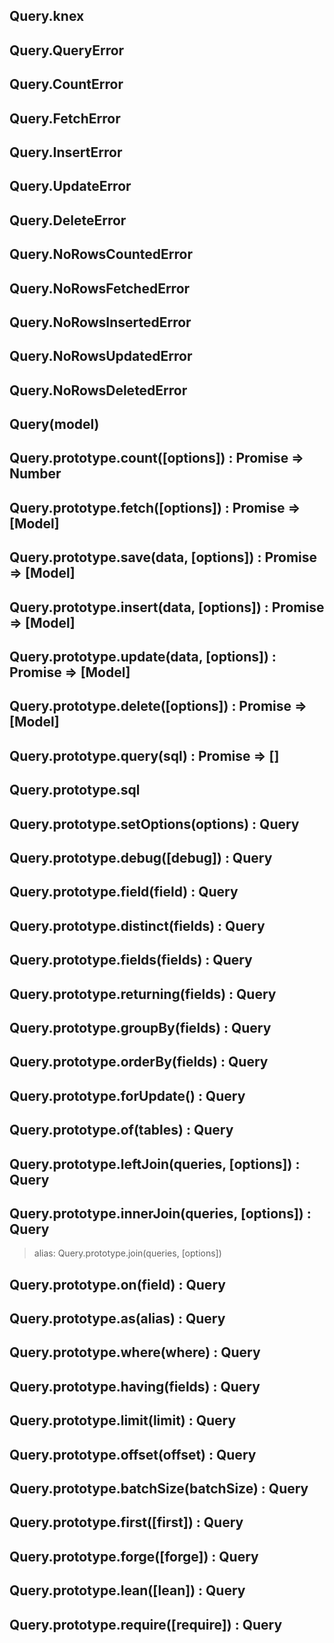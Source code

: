 ## Query.knex

## Query.QueryError

## Query.CountError

## Query.FetchError

## Query.InsertError

## Query.UpdateError

## Query.DeleteError

## Query.NoRowsCountedError

## Query.NoRowsFetchedError

## Query.NoRowsInsertedError

## Query.NoRowsUpdatedError

## Query.NoRowsDeletedError

## Query(model)

## Query.prototype.count([options]) : Promise => Number

## Query.prototype.fetch([options]) : Promise => [Model]

## Query.prototype.save(data, [options]) : Promise => [Model]

## Query.prototype.insert(data, [options]) : Promise => [Model]

## Query.prototype.update(data, [options]) : Promise => [Model]

## Query.prototype.delete([options]) : Promise => [Model]

## Query.prototype.query(sql) : Promise => []

## Query.prototype.sql

## Query.prototype.setOptions(options) : Query

## Query.prototype.debug([debug]) : Query

## Query.prototype.field(field) : Query

## Query.prototype.distinct(fields) : Query

## Query.prototype.fields(fields) : Query

## Query.prototype.returning(fields) : Query

## Query.prototype.groupBy(fields) : Query

## Query.prototype.orderBy(fields) : Query

## Query.prototype.forUpdate() : Query

## Query.prototype.of(tables) : Query

## Query.prototype.leftJoin(queries, [options]) : Query

## Query.prototype.innerJoin(queries, [options]) : Query

> alias: Query.prototype.join(queries, [options])

## Query.prototype.on(field) : Query

## Query.prototype.as(alias) : Query

## Query.prototype.where(where) : Query

## Query.prototype.having(fields) : Query

## Query.prototype.limit(limit) : Query

## Query.prototype.offset(offset) : Query

## Query.prototype.batchSize(batchSize) : Query

## Query.prototype.first([first]) : Query

## Query.prototype.forge([forge]) : Query

## Query.prototype.lean([lean]) : Query

## Query.prototype.require([require]) : Query

